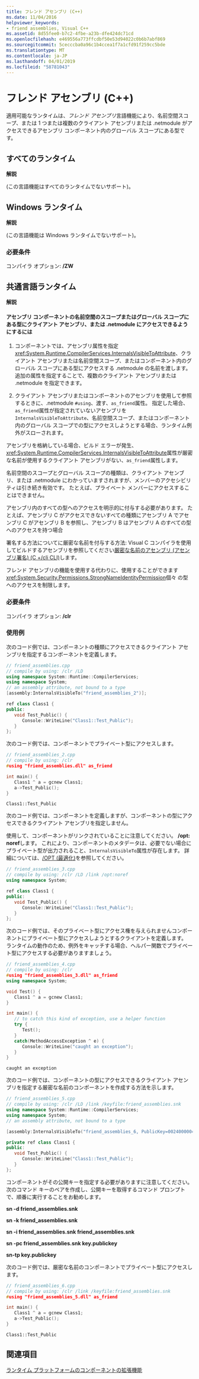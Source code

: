 ```yaml
---
title: フレンド アセンブリ (C++)
ms.date: 11/04/2016
helpviewer_keywords:
- friend assemblies, Visual C++
ms.assetid: 8d55fee0-b7c2-4fbe-a23b-dfe424dc71cd
ms.openlocfilehash: e469556a773ffcdbf50e53d94022c0b6b7abf869
ms.sourcegitcommit: 5cecccba0a96c1b4ccea1f7a1cfd91f259cc5bde
ms.translationtype: MT
ms.contentlocale: ja-JP
ms.lasthandoff: 04/01/2019
ms.locfileid: "58781043"
---
```

# <a name="friend-assemblies-c"></a>フレンド アセンブリ (C++)

適用可能なランタイムは、*フレンド アセンブリ*言語機能により、名前空間スコープ、または 1 つまたは複数のクライアント アセンブリまたは .netmodule がアクセスできるアセンブリ コンポーネント内のグローバル スコープにある型です。

## <a name="all-runtimes"></a>すべてのランタイム

**解説**

(この言語機能はすべてのランタイムでないサポート)。

## <a name="windows-runtime"></a>Windows ランタイム

**解説**

(この言語機能は Windows ランタイムでないサポート)。

### <a name="requirements"></a>必要条件

コンパイラ オプション: **/ZW**

## <a name="common-language-runtime"></a>共通言語ランタイム

**解説**

#### <a name="to-make-types-at-namespace-scope-or-global-scope-in-an-assembly-component-accessible-to-a-client-assembly-or-netmodule"></a>アセンブリ コンポーネントの名前空間のスコープまたはグローバル スコープにある型にクライアント アセンブリ、または .netmodule にアクセスできるようにするには

1. コンポーネントでは、アセンブリ属性を指定<xref:System.Runtime.CompilerServices.InternalsVisibleToAttribute>、クライアント アセンブリまたは名前空間スコープ、またはコンポーネント内のグローバル スコープにある型にアクセスする .netmodule の名前を渡します。  追加の属性を指定することで、複数のクライアント アセンブリまたは .netmodule を指定できます。

1. クライアント アセンブリまたはコンポーネントのアセンブリを使用して参照するときに、.netmodule `#using`、渡す、`as_friend`属性。  指定した場合、`as_friend`属性が指定されていないアセンブリを`InternalsVisibleToAttribute`、名前空間スコープ、またはコンポーネント内のグローバル スコープでの型にアクセスしようとする場合、ランタイム例外がスローされます。

アセンブリを格納している場合、ビルド エラーが発生、<xref:System.Runtime.CompilerServices.InternalsVisibleToAttribute>属性が厳密な名前が使用するクライアント アセンブリがない、`as_friend`属性します。

名前空間のスコープとグローバル スコープの種類は、クライアント アセンブリ、または .netmodule にわかっていますされますが、メンバーのアクセシビリティは引き続き有効です。  たとえば、プライベート メンバーにアクセスすることはできません。

アセンブリ内のすべての型へのアクセスを明示的に付与する必要があります。  たとえば、アセンブリ C がアクセスできないすべての種類にアセンブリ A でアセンブリ C がアセンブリ B を参照し、アセンブリ B はアセンブリ A のすべての型へのアクセスを持つ場合

署名する方法についてに厳密な名前を付与する方法: Visual C コンパイラを使用してビルドするアセンブリを参照してください[厳密な名前のアセンブリ (アセンブリ署名) (C +/cli CLI)](../dotnet/strong-name-assemblies-assembly-signing-cpp-cli.md)します。

フレンド アセンブリの機能を使用する代わりに、使用することができます<xref:System.Security.Permissions.StrongNameIdentityPermission>個々 の型へのアクセスを制限します。

### <a name="requirements"></a>必要条件

コンパイラ オプション: **/clr**

### <a name="examples"></a>使用例

次のコード例では、コンポーネントの種類にアクセスできるクライアント アセンブリを指定するコンポーネントを定義します。

```cpp
// friend_assemblies.cpp
// compile by using: /clr /LD
using namespace System::Runtime::CompilerServices;
using namespace System;
// an assembly attribute, not bound to a type
[assembly:InternalsVisibleTo("friend_assemblies_2")];

ref class Class1 {
public:
   void Test_Public() {
      Console::WriteLine("Class1::Test_Public");
   }
};
```

次のコード例では、コンポーネントでプライベート型にアクセスします。

```cpp
// friend_assemblies_2.cpp
// compile by using: /clr
#using "friend_assemblies.dll" as_friend

int main() {
   Class1 ^ a = gcnew Class1;
   a->Test_Public();
}
```

```Output
Class1::Test_Public
```

次のコード例では、コンポーネントを定義しますが、コンポーネントの型にアクセスできるクライアント アセンブリを指定しません。

使用して、コンポーネントがリンクされていることに注意してください。 **/opt: noref**します。 これにより、コンポーネントのメタデータは、必要でない場合にプライベート型が出力されること、`InternalsVisibleTo`属性が存在します。 詳細については、[/OPT (最適化)](../build/reference/opt-optimizations.md)を参照してください。

```cpp
// friend_assemblies_3.cpp
// compile by using: /clr /LD /link /opt:noref
using namespace System;

ref class Class1 {
public:
   void Test_Public() {
      Console::WriteLine("Class1::Test_Public");
   }
};
```

次のコード例では、そのプライベート型にアクセス権を与えられませんコンポーネントにプライベート型にアクセスしようとするクライアントを定義します。 ランタイムの動作のため、例外をキャッチする場合、ヘルパー関数でプライベート型にアクセスする必要がありますましょう。

```cpp
// friend_assemblies_4.cpp
// compile by using: /clr
#using "friend_assemblies_3.dll" as_friend
using namespace System;

void Test() {
   Class1 ^ a = gcnew Class1;
}

int main() {
   // to catch this kind of exception, use a helper function
   try {
      Test();
   }
   catch(MethodAccessException ^ e) {
      Console::WriteLine("caught an exception");
   }
}
```

```Output
caught an exception
```

次のコード例では、コンポーネントの型にアクセスできるクライアント アセンブリを指定する厳密な名前のコンポーネントを作成する方法を示します。

```cpp
// friend_assemblies_5.cpp
// compile by using: /clr /LD /link /keyfile:friend_assemblies.snk
using namespace System::Runtime::CompilerServices;
using namespace System;
// an assembly attribute, not bound to a type

[assembly:InternalsVisibleTo("friend_assemblies_6, PublicKey=00240000048000009400000006020000002400005253413100040000010001000bf45d77fd991f3bff0ef51af48a12d35699e04616f27ba561195a69ebd3449c345389dc9603d65be8cd1987bc7ea48bdda35ac7d57d3d82c666b7fc1a5b79836d139ef0ac8c4e715434211660f481612771a9f7059b9b742c3d8af00e01716ed4b872e6f1be0e94863eb5745224f0deaba5b137624d7049b6f2d87fba639fc5")];

private ref class Class1 {
public:
   void Test_Public() {
      Console::WriteLine("Class1::Test_Public");
   }
};
```

コンポーネントがその公開キーを指定する必要がありますに注意してください。 次のコマンド キーのペアを作成し、公開キーを取得するコマンド プロンプトで、順番に実行することをお勧めします。

**sn -d friend_assemblies.snk**

**sn -k friend_assemblies.snk**

**sn -i friend_assemblies.snk friend_assemblies.snk**

**sn -pc friend_assemblies.snk key.publickey**

**sn-tp key.publickey**

次のコード例では、厳密な名前のコンポーネントでプライベート型にアクセスします。

```cpp
// friend_assemblies_6.cpp
// compile by using: /clr /link /keyfile:friend_assemblies.snk
#using "friend_assemblies_5.dll" as_friend

int main() {
   Class1 ^ a = gcnew Class1;
   a->Test_Public();
}
```

```Output
Class1::Test_Public
```

## <a name="see-also"></a>関連項目

[ランタイム プラットフォームのコンポーネントの拡張機能](../extensions/component-extensions-for-runtime-platforms.md)
